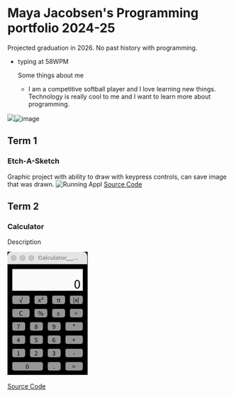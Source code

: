 # Maya Jacobsen's Programming portfolio 2024-25
Projected graduation in 2026. No past history with programming. 
- typing at 58WPM

  Some things about me
  + I am a competitive softball player and I love learning new things. Technology is really cool to me and I want to learn more about programming.

![](<img src="https://encrypted-tbn0.gstatic.com/images?q=tbn:ANd9GcQB7PnzwxMAeb1V99shVcillxQBQgbfIpHiAQ:https://c0.wallpaperflare.com/preview/1002/258/526/softball-baseball-ball-sport.jpg&amp;usqp=CAU" alt="HD wallpaper: softball, baseball, sport, recreation, game, field, leather |  Wallpaper Flare"/>)![image](https://github.com/user-attachments/assets/4b0286ee-9170-4961-b030-58d95f966f3b)




## Term 1
### Etch-A-Sketch
Graphic project with ability to draw with keypress controls, can save image that was drawn.
![Running Appl]()
[Source Code]()

## Term 2
### Calculator

Description

![Running App](https://github.com/9660543/programmingportfolio/blob/main/images/calc.png?raw=true)

[Source Code](https://github.com/9660543/programmingportfolio/tree/main/src/term2/Calculator__Maya_Jacobsen)

